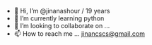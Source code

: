 - 👋 Hi, I’m @jinanashour / 19 years
- 🌱 I’m currently learning python
- 💞️ I’m looking to collaborate on ...
- 📫 How to reach me ... jinancscs@gmail.com

<!---
jinanashour/jinanashour is a ✨ special ✨ repository because its `README.md` (this file) appears on your GitHub profile.
You can click the Preview link to take a look at your changes.
--->
